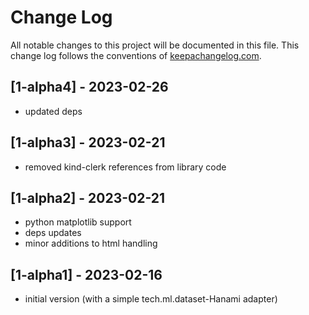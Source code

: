 # Change Log
All notable changes to this project will be documented in this file. This change log follows the conventions of [keepachangelog.com](http://keepachangelog.com/).

## [1-alpha4] - 2023-02-26
- updated deps

## [1-alpha3] - 2023-02-21
- removed kind-clerk references from library code

## [1-alpha2] - 2023-02-21
- python matplotlib support
- deps updates
- minor additions to html handling

## [1-alpha1] - 2023-02-16
- initial version (with a simple tech.ml.dataset-Hanami adapter)

